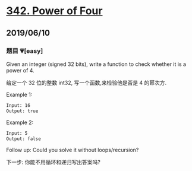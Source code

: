 # [342. Power of Four](https://leetcode.com/problems/power-of-four/)

## 2019/06/10

### 题目 💗[easy]

Given an integer (signed 32 bits), write a function to check whether it is a power of 4.

给定一个 32 位的整数 int32, 写一个函数,来检验他是否是 4 的幂次方.

Example 1:

```bash
Input: 16
Output: true
```

Example 2:

```bash
Input: 5
Output: false
```

Follow up: Could you solve it without loops/recursion?

下一步: 你能不用循环和递归写出答案吗?
